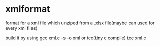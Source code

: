 # xmlformat
format for a xml file which unziped from a .xlsx file(maybe can used for every xml files)

build it by using gcc
xml.c -s -o xml 
or
tcc(tiny c compile)
tcc xml.c
